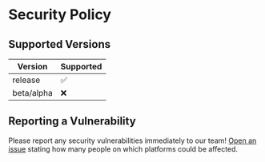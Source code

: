 # Security Policy

## Supported Versions

| Version | Supported          |
| ------- | ------------------ |
| release   | :white_check_mark: |
| beta/alpha | :x:                |

## Reporting a Vulnerability
Please report any security vulnerabilities immediately to our team!
[Open an issue](https://github.com/Fabulously-Optimized/vanilla-installer/issues/new) stating how many people on which platforms could be affected.

